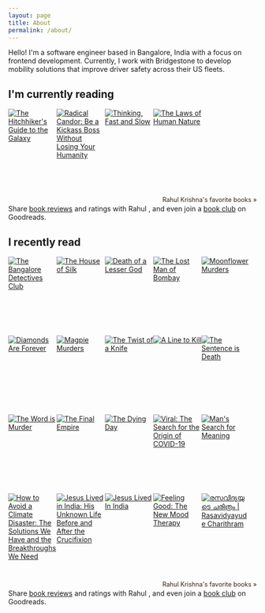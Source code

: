 ```yaml
---
layout: page
title: About
permalink: /about/
---
```


Hello! I'm a software engineer based in Bangalore, India with a focus on frontend development. Currently, I work with Bridgestone to develop mobility solutions that improve driver safety across their US fleets.

<style type="text/css" media="screen">
.gr_grid_container {
/* customize grid container div here. eg: width: 500px; */
}

.gr_grid_book_container {
/* customize book cover container div here */
float: left;
width: 98px;
height: 160px;
padding: 0px 0px;
overflow: hidden;
}
</style>
<div id="gr_grid_widget_1699596537">
<!-- Show static html as a placeholder in case js is not enabled - javascript include will override this if things work -->
<h2>
<a style="text-decoration: none;" rel="nofollow"
href="https://www.goodreads.com/review/list/6238471-rahul-krishna?shelf=currently-reading&utm_medium=api&utm_source=grid_widget">I'm
currently reading</a>
</h2>
<div class="gr_grid_container">
<div class="gr_grid_book_container"><a
title="The Hitchhiker's Guide to the Galaxy (Hitchhiker's Guide to the Galaxy, #1)" rel="nofollow"
href="https://www.goodreads.com/book/show/11.The_Hitchhiker_s_Guide_to_the_Galaxy"><img
alt="The Hitchhiker's Guide to the Galaxy" border="0"
src="https://i.gr-assets.com/images/S/compressed.photo.goodreads.com/books/1531891848l/11._SY160_.jpg" /></a>
</div>
<div class="gr_grid_book_container"><a
title="Radical Candor: Be a Kickass Boss Without Losing Your Humanity" rel="nofollow"
href="https://www.goodreads.com/book/show/29939161-radical-candor"><img
alt="Radical Candor: Be a Kickass Boss Without Losing Your Humanity" border="0"
src="https://i.gr-assets.com/images/S/compressed.photo.goodreads.com/books/1482838407l/29939161._SX98_.jpg" /></a>
</div>
<div class="gr_grid_book_container"><a title="Thinking, Fast and Slow" rel="nofollow"
href="https://www.goodreads.com/book/show/13062120-thinking-fast-and-slow"><img
alt="Thinking, Fast and Slow" border="0"
src="https://i.gr-assets.com/images/S/compressed.photo.goodreads.com/books/1560757185l/13062120._SX98_.jpg" /></a>
</div>
<div class="gr_grid_book_container"><a title="The Laws of Human Nature" rel="nofollow"
href="https://www.goodreads.com/book/show/39330937-the-laws-of-human-nature"><img
alt="The Laws of Human Nature" border="0"
src="https://i.gr-assets.com/images/S/compressed.photo.goodreads.com/books/1620206225l/39330937._SX98_.jpg" /></a>
</div>
<br style="clear: both" /><br /><a class="gr_grid_branding"
style="font-size: .9em; color: #382110; text-decoration: none; float: right; clear: both" rel="nofollow"
href="https://www.goodreads.com/user/show/6238471-rahul-krishna">Rahul Krishna's favorite books »</a>
<noscript><br />Share <a rel="nofollow" href="/">book reviews</a> and ratings with Rahul , and even join a
<a rel="nofollow" href="/group">book club</a> on Goodreads.</noscript>
</div>

</div>
<script
src="https://www.goodreads.com/review/grid_widget/6238471.I'm%20currently%20reading?cover_size=medium&hide_link=&hide_title=&num_books=20&order=d&shelf=currently-reading&sort=date_added&widget_id=1699596537"
type="text/javascript" charset="utf-8"></script>

<style type="text/css" media="screen">
.gr_grid_container {
/* customize grid container div here. eg: width: 500px; */
}

.gr_grid_book_container {
/* customize book cover container div here */
float: left;
width: 98px;
height: 160px;
padding: 0px 0px;
overflow: hidden;
}
</style>
<div id="gr_grid_widget_1699596717">
<!-- Show static html as a placeholder in case js is not enabled - javascript include will override this if things work -->
<h2>
<a style="text-decoration: none;" rel="nofollow"
href="https://www.goodreads.com/review/list/6238471-rahul-krishna?shelf=read&utm_medium=api&utm_source=grid_widget">I
recently read</a>
</h2>
<div class="gr_grid_container">
<div class="gr_grid_book_container"><a title="The Bangalore Detectives Club (Kaveri and Ramu, #1)"
rel="nofollow" href="https://www.goodreads.com/book/show/59435984-the-bangalore-detectives-club"><img
alt="The Bangalore Detectives Club" border="0"
src="https://i.gr-assets.com/images/S/compressed.photo.goodreads.com/books/1672858584l/59435984._SX98_.jpg" /></a>
</div>
<div class="gr_grid_book_container"><a title="The House of Silk (Sherlock Holmes #1)" rel="nofollow"
href="https://www.goodreads.com/book/show/12998833-the-house-of-silk"><img alt="The House of Silk"
border="0"
src="https://i.gr-assets.com/images/S/compressed.photo.goodreads.com/books/1328323186l/12998833._SX98_.jpg" /></a>
</div>
<div class="gr_grid_book_container"><a title="Death of a Lesser God (Malabar House, #4)" rel="nofollow"
href="https://www.goodreads.com/book/show/63270022-death-of-a-lesser-god"><img
alt="Death of a Lesser God" border="0"
src="https://i.gr-assets.com/images/S/compressed.photo.goodreads.com/books/1676992242l/63270022._SX98_.jpg" /></a>
</div>
<div class="gr_grid_book_container"><a title="The Lost Man of Bombay (The Malabar House Series)"
rel="nofollow" href="https://www.goodreads.com/book/show/59766487-the-lost-man-of-bombay"><img
alt="The Lost Man of Bombay" border="0"
src="https://i.gr-assets.com/images/S/compressed.photo.goodreads.com/books/1638837136l/59766487.jpg" /></a>
</div>
<div class="gr_grid_book_container"><a title="Moonflower Murders (Susan Ryeland, #2)" rel="nofollow"
href="https://www.goodreads.com/book/show/57007380-moonflower-murders"><img alt="Moonflower Murders"
border="0"
src="https://i.gr-assets.com/images/S/compressed.photo.goodreads.com/books/1635246939l/57007380._SX98_.jpg" /></a>
</div>
<div class="gr_grid_book_container"><a title="Diamonds Are Forever (James Bond, #4)" rel="nofollow"
href="https://www.goodreads.com/book/show/3760.Diamonds_Are_Forever"><img alt="Diamonds Are Forever"
border="0"
src="https://i.gr-assets.com/images/S/compressed.photo.goodreads.com/books/1440633220l/3760._SX98_.jpg" /></a>
</div>
<div class="gr_grid_book_container"><a title="Magpie Murders (Susan Ryeland, #1)" rel="nofollow"
href="https://www.goodreads.com/book/show/32075854-magpie-murders"><img alt="Magpie Murders" border="0"
src="https://i.gr-assets.com/images/S/compressed.photo.goodreads.com/books/1504599398l/32075854._SX98_.jpg" /></a>
</div>
<div class="gr_grid_book_container"><a title="The Twist of a Knife (Hawthorne & Horowitz #4)" rel="nofollow"
href="https://www.goodreads.com/book/show/60461888-the-twist-of-a-knife"><img alt="The Twist of a Knife"
border="0"
src="https://i.gr-assets.com/images/S/compressed.photo.goodreads.com/books/1653585172l/60461888._SX98_.jpg" /></a>
</div>
<div class="gr_grid_book_container"><a title="A Line to Kill (Hawthorne & Horowitz #3)" rel="nofollow"
href="https://www.goodreads.com/book/show/56755487-a-line-to-kill"><img alt="A Line to Kill" border="0"
src="https://i.gr-assets.com/images/S/compressed.photo.goodreads.com/books/1618451918l/56755487._SX98_.jpg" /></a>
</div>
<div class="gr_grid_book_container"><a title="The Sentence is Death (Hawthorne & Horowitz #2)"
rel="nofollow" href="https://www.goodreads.com/book/show/39913740-the-sentence-is-death"><img
alt="The Sentence is Death" border="0"
src="https://i.gr-assets.com/images/S/compressed.photo.goodreads.com/books/1535195084l/39913740._SX98_.jpg" /></a>
</div>
<div class="gr_grid_book_container"><a title="The Word is Murder (Hawthorne & Horowitz #1)" rel="nofollow"
href="https://www.goodreads.com/book/show/36204075-the-word-is-murder"><img alt="The Word is Murder"
border="0"
src="https://i.gr-assets.com/images/S/compressed.photo.goodreads.com/books/1513811404l/36204075._SX98_.jpg" /></a>
</div>
<div class="gr_grid_book_container"><a title="The Final Empire (Mistborn, #1)" rel="nofollow"
href="https://www.goodreads.com/book/show/12968705-the-final-empire"><img alt="The Final Empire"
border="0"
src="https://i.gr-assets.com/images/S/compressed.photo.goodreads.com/books/1400264919l/12968705._SX98_.jpg" /></a>
</div>
<div class="gr_grid_book_container"><a title="The Dying Day (The Malabar House Series)" rel="nofollow"
href="https://www.goodreads.com/book/show/57669919-the-dying-day"><img alt="The Dying Day" border="0"
src="https://i.gr-assets.com/images/S/compressed.photo.goodreads.com/books/1618314395l/57669919._SX98_.jpg" /></a>
</div>
<div class="gr_grid_book_container"><a title="Viral: The Search for the Origin of COVID-19" rel="nofollow"
href="https://www.goodreads.com/book/show/58647975-viral"><img
alt="Viral: The Search for the Origin of COVID-19" border="0"
src="https://i.gr-assets.com/images/S/compressed.photo.goodreads.com/books/1627437297l/58647975._SX98_.jpg" /></a>
</div>
<div class="gr_grid_book_container"><a title="Man's Search for Meaning" rel="nofollow"
href="https://www.goodreads.com/book/show/4069.Man_s_Search_for_Meaning"><img
alt="Man's Search for Meaning" border="0"
src="https://i.gr-assets.com/images/S/compressed.photo.goodreads.com/books/1535419394l/4069._SX98_.jpg" /></a>
</div>
<div class="gr_grid_book_container"><a
title="How to Avoid a Climate Disaster: The Solutions We Have and the Breakthroughs We Need"
rel="nofollow" href="https://www.goodreads.com/book/show/52908942-how-to-avoid-a-climate-disaster"><img
alt="How to Avoid a Climate Disaster: The Solutions We Have and the Breakthroughs We Need" border="0"
src="https://i.gr-assets.com/images/S/compressed.photo.goodreads.com/books/1603822695l/52908942._SX98_.jpg" /></a>
</div>
<div class="gr_grid_book_container"><a
title="Jesus Lived in India: His Unknown Life Before and After the Crucifixion" rel="nofollow"
href="https://www.goodreads.com/book/show/631227.Jesus_Lived_in_India"><img
alt="Jesus Lived in India: His Unknown Life Before and After the Crucifixion" border="0"
src="https://i.gr-assets.com/images/S/compressed.photo.goodreads.com/books/1266602972l/631227._SX98_.jpg" /></a>
</div>
<div class="gr_grid_book_container"><a title="Jesus Lived In India" rel="nofollow"
href="https://www.goodreads.com/book/show/35647537-jesus-lived-in-india"><img alt="Jesus Lived In India"
border="0"
src="https://i.gr-assets.com/images/S/compressed.photo.goodreads.com/books/1499703097l/35647537._SX98_.jpg" /></a>
</div>
<div class="gr_grid_book_container"><a title="Feeling Good: The New Mood Therapy" rel="nofollow"
href="https://www.goodreads.com/book/show/19986488-feeling-good"><img
alt="Feeling Good: The New Mood Therapy" border="0"
src="https://i.gr-assets.com/images/S/compressed.photo.goodreads.com/books/1437455006l/19986488._SX98_.jpg" /></a>
</div>
<div class="gr_grid_book_container"><a title="രസവിദ്യയുടെ ചരിത്രം | Rasavidyayude Charithram" rel="nofollow"
href="https://www.goodreads.com/book/show/42743366-rasavidyayude-charithram"><img
alt="രസവിദ്യയുടെ ചരിത്രം | Rasavidyayude Charithram" border="0"
src="https://i.gr-assets.com/images/S/compressed.photo.goodreads.com/books/1541841681l/42743366._SX98_.jpg" /></a>
</div>
<br style="clear: both" /><br /><a class="gr_grid_branding"
style="font-size: .9em; color: #382110; text-decoration: none; float: right; clear: both" rel="nofollow"
href="https://www.goodreads.com/user/show/6238471-rahul-krishna">Rahul Krishna's favorite books »</a>
<noscript><br />Share <a rel="nofollow" href="/">book reviews</a> and ratings with Rahul , and even join a
<a rel="nofollow" href="/group">book club</a> on Goodreads.</noscript>
</div>

</div>
<script
src="https://www.goodreads.com/review/grid_widget/6238471.I%20recently%20read?cover_size=medium&hide_link=&hide_title=&num_books=20&order=d&shelf=read&sort=date_added&widget_id=1699596717"
type="text/javascript" charset="utf-8"></script>
